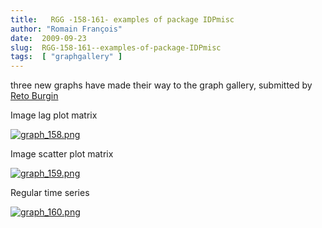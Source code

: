 ```yaml
---
title:   RGG -158-161- examples of package IDPmisc
author: "Romain François"
date:  2009-09-23
slug:  RGG-158-161--examples-of-package-IDPmisc
tags:  [ "graphgallery" ]
---
```

<div class="post-content">
<p>three new graphs have made their way to the graph gallery, submitted by <a href="http://www.zhaw.ch/~bure">Reto Burgin</a></p>

<p>Image lag plot matrix</p>

<a href="http://addictedtor.free.fr/graphiques/RGraphGallery.php?graph=158">
<img src="/public/posts/graphgallery/graph_158_m.jpg" alt="graph_158.png" style="margin: 0 auto; display: block;" title="graph_158.png, sept. 2009"></a>

<p>Image scatter plot matrix</p>

<a href="http://addictedtor.free.fr/graphiques/RGraphGallery.php?graph=159">
<img src="/public/posts/graphgallery/graph_159_m.jpg" alt="graph_159.png" style="margin: 0 auto; display: block;" title="graph_159.png, sept. 2009"></a>

<p>Regular time series</p>

<a href="http://addictedtor.free.fr/graphiques/RGraphGallery.php?graph=160">
<img src="/public/posts/graphgallery/graph_160_m.jpg" alt="graph_160.png" style="margin: 0 auto; display: block;" title="graph_160.png, sept. 2009"></a>
</div>

